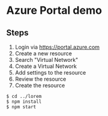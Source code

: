 # Azure Portal demo

## Steps


1. Login via https://portal.azure.com
2. Create a new resource
3. Search "Virtual Network"
4. Create a Virtual Network 
5. Add settings to the resource 
6. Review the resource
7. Create the resource

```
$ cd ../lorem
$ npm install
$ npm start
```
